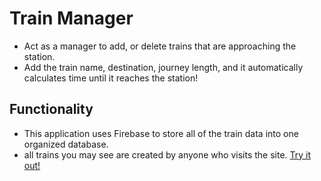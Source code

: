 # Train Manager

- Act as a manager to add, or delete trains that are approaching the station.
- Add the train name, destination, journey length, and it automatically calculates time until it reaches the station!


## Functionality   

- This application uses Firebase to store all of the train data into one organized database. 
- all trains you may see are created by anyone who visits the site.
[Try it out!]( https://akotu.github.io/Trains/)
